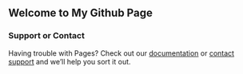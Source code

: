 ## Welcome to My Github Page

<!--You can use the [editor on GitHub](https://github.com/Ryosukess/ryosukess.github.io/edit/master/index.md) to maintain and preview the content for your website in Markdown files.-->
<!--Whenever you commit to this repository, GitHub Pages will run [Jekyll](https://jekyllrb.com/) to rebuild the pages in your site, from the content in your Markdown files.-->

<!--[]:(### Markdown)-->

<!--Markdown is a lightweight and easy-to-use syntax for styling your writing. It includes conventions for-->

<!--```markdown-->
<!--Syntax highlighted code block->

#**Ryosukess**
=========================
## my dream about near future [Tokyo 2020](https://tokyo2020.jp/en/)
![Tokyo](http://p2.img.cctvpic.com/program/newsupdate/20120807/images/1344322626753_1344322626753_r.jpg)

<!--## Header 2-->
<!--### Header 3-->

<!--- Bulleted-->
<!--- List-->

<!--1. Numbered-->
<!--2. List-->

<!--**Bold** and _Italic_ and `Code` text-->

<!--[Link](url) and ![Image](src)-->

<!--For more details see [GitHub Flavored Markdown](https://guides.github.com/features/mastering-markdown/).-->

<!--### Jekyll Themes->

<!--Your Pages site will use the layout and styles from the Jekyll theme you have selected in your [repository settings](https://github.com/Ryosukess/ryosukess.github.io/settings). The name of this theme is saved in the Jekyll `_config.yml` configuration file.-->

### Support or Contact

Having trouble with Pages? Check out our [documentation](https://help.github.com/categories/github-pages-basics/) or [contact support](https://github.com/contact) and we’ll help you sort it out.
